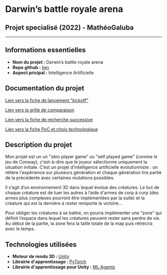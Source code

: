 # Darwin’s battle royale arena
## Projet specialisé (2022) - MathéoGaluba

---

## Informations essentielles

- **Nom du projet :** Darwin’s battle royale arena
- **Repo github :** [lien](https://github.com/cegepmatane/projet-specialise-2022-Matheo-Galuba)
- **Aspect pricipal :** Intelligence Artificielle

## Documentation du projet

[Lien vers la fiche de lancement "kickoff"](https://docs.google.com/document/d/1qF1iZAdF3IDPa3s8YlFjtiXWpijnrOiP3hhAlVRNXjY/edit?usp=sharing)

[Lien vers la grille de comparaison](https://docs.google.com/presentation/d/1I9EQ0xb6P17-xXolSpcOsdqIueDFJLrxob3Lt8X8flo/edit?usp=sharing)

[Lien vers la fiche de recherche successive](https://docs.google.com/presentation/d/1UeKL0SS8rF3OlXzoT8Iav-os_3cav_TlNGDJMO1TyPk/edit?usp=sharing)

[Lien vers la fiche PoC et choix technologique](https://docs.google.com/document/d/1ZCOmIQDouk4uAv60toCLpWuOyfnVU_dnbTMCDXv3HIQ/edit?usp=sharing)

## Description du projet

Mon projet est un un "zéro player game” ou “self played game” (comme le jeu de Conway), c'est-à-dire que le joueur sélectionne uniquement la situation initiale. C’est un projet d’intelligence artificielle évolutionniste : on réitère l'expérience sur plusieurs génération et chaque génération tire partie de la précédente avec certaines mutations possibles.

Il s’agit d’un environnement 3D dans lequel évolue des créatures. Le but de chaque créature est de tuer les autres à l’aide d'armes de corp à corp (des armes plus complexes pourront être implémentées par la suite) et la créature qui est la dernière à rester remporte la victoire...

Pour obliger les créatures à se battre, on pourra implémenter une “zone” qui définit l’espace dans lequel les créatures peuvent rester sans perdre de vie. Au début de la partie, la zone fera la taille totale de la map puis rétrécira avec le temps.

## Technologies utilisées

- **Moteur de rendu 3D :** [Unity](https://unity3d.com/)
- **Librairie d'apprentissage :** [PyTorch](https://pytorch.org/)
- **Librairie d'apprentissage pour Unity :** [ML-Agents](https://unity.com/fr/products/machine-learning-agents)
